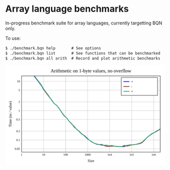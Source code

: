 # Array language benchmarks

In-progress benchmark suite for array languages, currently targetting BQN only.

To use:

    $ ./benchmark.bqn help       # See options
    $ ./benchmark.bqn list       # See functions that can be benchmarked
    $ ./benchmark.bqn all arith  # Record and plot arithmetic benchmarks

![Arithmetic performance](output/plot/arith.svg)
